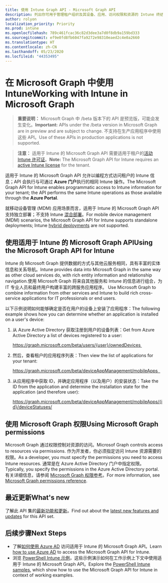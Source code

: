 ```yaml
---
title: 使用 Intune Graph API - Microsoft Graph API
description: 列出你可用于管理租户组织及其设备、应用、访问权限和资源的 Intune 终结点 (REST) 的 Microsoft Graph API。
author: rolyon
localization_priority: Priority
ms.prod: intune
ms.openlocfilehash: 789c461fcac36c82d3dee3a7d0f8db9a159bd333
ms.sourcegitcommit: ef9e0fd8fb6047fa9272e98310eaed2c4e0a2660
ms.translationtype: HT
ms.contentlocale: zh-CN
ms.lasthandoff: 05/23/2020
ms.locfileid: "44353495"
---
```

# <a name="working-with-intune-in-microsoft-graph"></a><span data-ttu-id="af3d6-103">在 Microsoft Graph 中使用 Intune</span><span class="sxs-lookup"><span data-stu-id="af3d6-103">Working with Intune in Microsoft Graph</span></span>  

> <span data-ttu-id="af3d6-104">**重要说明：** Microsoft Graph 中 /beta 版本下的 API 是预览版，可能会发生变化。</span><span class="sxs-lookup"><span data-stu-id="af3d6-104">**Important:** APIs under the /beta version in Microsoft Graph are in preview and are subject to change.</span></span> <span data-ttu-id="af3d6-105">不支持在生产应用程序中使用这些 API。</span><span class="sxs-lookup"><span data-stu-id="af3d6-105">Use of these APIs in production applications is not supported.</span></span>

> <span data-ttu-id="af3d6-106">**注意：** 适用于 Intune 的 Microsoft Graph API 需要适用于租户的[活动 Intune 许可证](https://go.microsoft.com/fwlink/?linkid=839381)。</span><span class="sxs-lookup"><span data-stu-id="af3d6-106">**Note:** The Microsoft Graph API for Intune requires an [active Intune license](https://go.microsoft.com/fwlink/?linkid=839381) for the tenant.</span></span>

<span data-ttu-id="af3d6-107">适用于 Intune 的 Microsoft Graph API 允许以编程方式访问租户的 Intune 信息；API 会执行与可通过 **Azure 门户**执行的相同 Intune 操作。</span><span class="sxs-lookup"><span data-stu-id="af3d6-107">The Microsoft Graph API for Intune enables programmatic access to Intune information for your tenant; the API performs the same Intune operations as those available through the **Azure Portal**.</span></span>  

<span data-ttu-id="af3d6-108">就移动设备管理 (MDM) 应用场景而言，适用于 Intune 的 Microsoft Graph API 支持独立部署；不支持 Intune [混合部署](https://docs.microsoft.com/zh-CN/sccm/mdm/understand/choose-between-standalone-intune-and-hybrid-mobile-device-management)。</span><span class="sxs-lookup"><span data-stu-id="af3d6-108">For mobile device management (MDM) scenarios, the Microsoft Graph API for Intune supports standalone deployments; Intune [hybrid deployments](https://docs.microsoft.com/zh-CN/sccm/mdm/understand/choose-between-standalone-intune-and-hybrid-mobile-device-management) are not supported.</span></span> 

## <a name="using-the-microsoft-graph-api-for-intune"></a><span data-ttu-id="af3d6-109">使用适用于 Intune 的 Microsoft Graph API</span><span class="sxs-lookup"><span data-stu-id="af3d6-109">Using the Microsoft Graph API for Intune</span></span>

<span data-ttu-id="af3d6-110">Intune 向 Microsoft Graph 提供数据的方式与其他云服务相同，具有丰富的实体信息和关系导航。</span><span class="sxs-lookup"><span data-stu-id="af3d6-110">Intune provides data into Microsoft Graph in the same way as other cloud services do, with rich entity information and relationship navigation.</span></span><span data-ttu-id="af3d6-111">使用 Microsoft Graph 将来自其他服务和 Intune 的信息进行组合，为 IT 专业人员和最终用户构建丰富的跨服务应用程序。</span><span class="sxs-lookup"><span data-stu-id="af3d6-111"> Use Microsoft Graph to combine information from other services and Intune to build rich cross-service applications for IT professionals or end users.</span></span>     

<span data-ttu-id="af3d6-112">以下示例说明如何能够确定是否在用户的设备上安装了应用程序：</span><span class="sxs-lookup"><span data-stu-id="af3d6-112">The following example shows how you can determine whether an application is installed on a user's device:</span></span> 

1. <span data-ttu-id="af3d6-113">从 Azure Active Directory 获取注册到用户的设备列表：</span><span class="sxs-lookup"><span data-stu-id="af3d6-113">Get from Azure Active Directory a list of devices registered to a user:</span></span> 

    https://graph.microsoft.com/beta/users/{user}/ownedDevices 

2. <span data-ttu-id="af3d6-114">然后，查看租户的应用程序列表：</span><span class="sxs-lookup"><span data-stu-id="af3d6-114">Then view the list of applications for your tenant:</span></span> 

    https://graph.microsoft.com/beta/deviceAppManagement/mobileApps  

3. <span data-ttu-id="af3d6-115">从应用程序中获取 ID，并确定应用程序（以及用户）的安装状态：</span><span class="sxs-lookup"><span data-stu-id="af3d6-115">Take the ID from the application and determine the installation state for the application (and therefore user):</span></span>

    https://graph.microsoft.com/beta/deviceAppManagement/mobileApps/{id}/deviceStatuses/


## <a name="using-microsoft-graph-permissions"></a><span data-ttu-id="af3d6-116">使用 Microsoft Graph 权限</span><span class="sxs-lookup"><span data-stu-id="af3d6-116">Using Microsoft Graph permissions</span></span>

<span data-ttu-id="af3d6-117">Microsoft Graph 通过权限控制对资源的访问。</span><span class="sxs-lookup"><span data-stu-id="af3d6-117">Microsof Graph controls access to resources via permissions.</span></span> <span data-ttu-id="af3d6-118">作为开发者，你必须指定访问 Intune 资源需要的权限。</span><span class="sxs-lookup"><span data-stu-id="af3d6-118">As a developer, you must specify the permissions you need to access Intune resources.</span></span> <span data-ttu-id="af3d6-119">通常是在 Azure Active Directory 门户中指定权限。</span><span class="sxs-lookup"><span data-stu-id="af3d6-119">Typically, you specify the permissions in the Azure Active Directory portal.</span></span> <span data-ttu-id="af3d6-120">有关详细信息，请参阅 [Microsoft Graph 权限参考](https://docs.microsoft.com/zh-CN/graph/permissions-reference)。</span><span class="sxs-lookup"><span data-stu-id="af3d6-120">For more information, see [Microsoft Graph permissions reference](https://docs.microsoft.com/zh-CN/graph/permissions-reference).</span></span>

## <a name="whats-new"></a><span data-ttu-id="af3d6-121">最近更新</span><span class="sxs-lookup"><span data-stu-id="af3d6-121">What's new</span></span>
<span data-ttu-id="af3d6-122">了解此 API 集的[最新功能和更新](/graph/whats-new-overview)。</span><span class="sxs-lookup"><span data-stu-id="af3d6-122">Find out about the [latest new features and updates](/graph/whats-new-overview) for this API set.</span></span>

## <a name="next-steps"></a><span data-ttu-id="af3d6-123">后续步骤</span><span class="sxs-lookup"><span data-stu-id="af3d6-123">Next Steps</span></span>

- <span data-ttu-id="af3d6-124">了解[如何使用 Azure AD](https://docs.microsoft.com/zh-CN/intune/intune-graph-apis) 访问适用于 Intune 的 Microsoft Graph API。</span><span class="sxs-lookup"><span data-stu-id="af3d6-124">Learn [how to use Azure AD](https://docs.microsoft.com/zh-CN/intune/intune-graph-apis) to access the Microsoft Graph API for Intune.</span></span>  
- <span data-ttu-id="af3d6-125">浏览 [PowerShell Intune 示例](https://github.com/microsoftgraph/powershell-intune-samples)，这些示例演示如何在工作示例上下文中使用适用于 Intune 的 Microsoft Graph API。</span><span class="sxs-lookup"><span data-stu-id="af3d6-125">Explore the [PowerShell Intune samples](https://github.com/microsoftgraph/powershell-intune-samples), which show how to use the Microsoft Graph API for Intune in context of working examples.</span></span>

